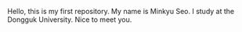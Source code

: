 Hello, this is my first repository.
My name is Minkyu Seo. I study at the Dongguk University. Nice to meet you.
